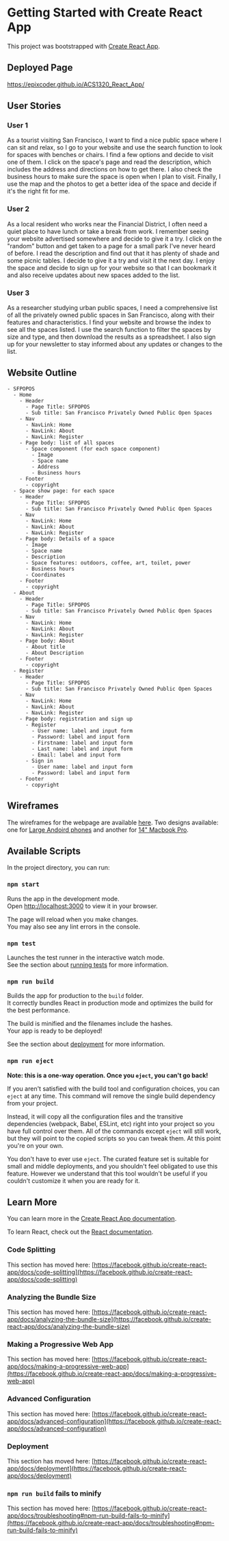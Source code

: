 # Getting Started with Create React App

This project was bootstrapped with [Create React App](https://github.com/facebook/create-react-app).

## Deployed Page
https://epixcoder.github.io/ACS1320_React_App/

## User Stories
### User 1
As a tourist visiting San Francisco, I want to find a nice public space where I can sit and relax, so I go to your website and use the search function to look for spaces with benches or chairs. I find a few options and decide to visit one of them. I click on the space's page and read the description, which includes the address and directions on how to get there. I also check the business hours to make sure the space is open when I plan to visit. Finally, I use the map and the photos to get a better idea of the space and decide if it's the right fit for me.

### User 2
As a local resident who works near the Financial District, I often need a quiet place to have lunch or take a break from work. I remember seeing your website advertised somewhere and decide to give it a try. I click on the "random" button and get taken to a page for a small park I've never heard of before. I read the description and find out that it has plenty of shade and some picnic tables. I decide to give it a try and visit it the next day. I enjoy the space and decide to sign up for your website so that I can bookmark it and also receive updates about new spaces added to the list.

### User 3
As a researcher studying urban public spaces, I need a comprehensive list of all the privately owned public spaces in San Francisco, along with their features and characteristics. I find your website and browse the index to see all the spaces listed. I use the search function to filter the spaces by size and type, and then download the results as a spreadsheet. I also sign up for your newsletter to stay informed about any updates or changes to the list.

## Website Outline
```
- SFPOPOS
  - Home
    - Header
      - Page Title: SFPOPOS
      - Sub title: San Francisco Privately Owned Public Open Spaces
    - Nav
      - NavLink: Home
      - NavLink: About
      - NavLink: Register
    - Page body: list of all spaces
      - Space component (for each space component)
        - Image
        - Space name
        - Address
        - Business hours
    - Footer
      - copyright
  - Space show page: for each space
    - Header
      - Page Title: SFPOPOS
      - Sub title: San Francisco Privately Owned Public Open Spaces
    - Nav
      - NavLink: Home
      - NavLink: About
      - NavLink: Register
    - Page body: Details of a space
      - Image
      - Space name
      - Description
      - Space features: outdoors, coffee, art, toilet, power 
      - Business hours
      - Coordinates
    - Footer
      - copyright
  - About
    - Header
      - Page Title: SFPOPOS
      - Sub title: San Francisco Privately Owned Public Open Spaces
    - Nav
      - NavLink: Home
      - NavLink: About
      - NavLink: Register
    - Page body: About
      - About title
      - About Description
    - Footer
      - copyright
  - Register
    - Header
      - Page Title: SFPOPOS
      - Sub title: San Francisco Privately Owned Public Open Spaces
    - Nav
      - NavLink: Home
      - NavLink: About
      - NavLink: Register
    - Page body: registration and sign up
      - Register
        - User name: label and input form
        - Password: label and input form
        - Firstname: label and input form
        - Last name: label and input form
        - Email: label and input form
      - Sign in
        - User name: label and input form
        - Password: label and input form
    - Footer
      - copyright    
```

## Wireframes
The wireframes for the webpage are available [here](https://www.figma.com/file/k1xxoFyHQ7081Eov0Gzcxk/SFPOPOS-Wireframe?node-id=6%3A108&t=wr9PdeBj7jIeagnN-1). Two designs available: one for [Large Andoird phones](https://www.figma.com/file/k1xxoFyHQ7081Eov0Gzcxk/SFPOPOS-Wireframe?node-id=0-1) and another for [14" Macbook Pro](https://www.figma.com/file/k1xxoFyHQ7081Eov0Gzcxk/SFPOPOS-Wireframe?node-id=6-108).

## Available Scripts

In the project directory, you can run:

### `npm start`

Runs the app in the development mode.\
Open [http://localhost:3000](http://localhost:3000) to view it in your browser.

The page will reload when you make changes.\
You may also see any lint errors in the console.

### `npm test`

Launches the test runner in the interactive watch mode.\
See the section about [running tests](https://facebook.github.io/create-react-app/docs/running-tests) for more information.

### `npm run build`

Builds the app for production to the `build` folder.\
It correctly bundles React in production mode and optimizes the build for the best performance.

The build is minified and the filenames include the hashes.\
Your app is ready to be deployed!

See the section about [deployment](https://facebook.github.io/create-react-app/docs/deployment) for more information.

### `npm run eject`

**Note: this is a one-way operation. Once you `eject`, you can't go back!**

If you aren't satisfied with the build tool and configuration choices, you can `eject` at any time. This command will remove the single build dependency from your project.

Instead, it will copy all the configuration files and the transitive dependencies (webpack, Babel, ESLint, etc) right into your project so you have full control over them. All of the commands except `eject` will still work, but they will point to the copied scripts so you can tweak them. At this point you're on your own.

You don't have to ever use `eject`. The curated feature set is suitable for small and middle deployments, and you shouldn't feel obligated to use this feature. However we understand that this tool wouldn't be useful if you couldn't customize it when you are ready for it.

## Learn More

You can learn more in the [Create React App documentation](https://facebook.github.io/create-react-app/docs/getting-started).

To learn React, check out the [React documentation](https://reactjs.org/).

### Code Splitting

This section has moved here: [https://facebook.github.io/create-react-app/docs/code-splitting](https://facebook.github.io/create-react-app/docs/code-splitting)

### Analyzing the Bundle Size

This section has moved here: [https://facebook.github.io/create-react-app/docs/analyzing-the-bundle-size](https://facebook.github.io/create-react-app/docs/analyzing-the-bundle-size)

### Making a Progressive Web App

This section has moved here: [https://facebook.github.io/create-react-app/docs/making-a-progressive-web-app](https://facebook.github.io/create-react-app/docs/making-a-progressive-web-app)

### Advanced Configuration

This section has moved here: [https://facebook.github.io/create-react-app/docs/advanced-configuration](https://facebook.github.io/create-react-app/docs/advanced-configuration)

### Deployment

This section has moved here: [https://facebook.github.io/create-react-app/docs/deployment](https://facebook.github.io/create-react-app/docs/deployment)

### `npm run build` fails to minify

This section has moved here: [https://facebook.github.io/create-react-app/docs/troubleshooting#npm-run-build-fails-to-minify](https://facebook.github.io/create-react-app/docs/troubleshooting#npm-run-build-fails-to-minify)
